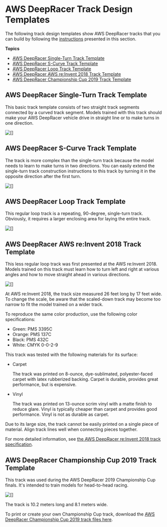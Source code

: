 # AWS DeepRacer Track Design Templates<a name="deepracer-track-examples"></a>

The following track design templates show AWS DeepRacer tracks that you can build by following the [instructions](deepracer-build-your-track-construction.md) presented in this section\.

**Topics**
+ [AWS DeepRacer Single\-Turn Track Template](#deepracer-track-example-single-turn)
+ [AWS DeepRacer S\-Curve Track Template](#deepracer-track-example-s-curve)
+ [AWS DeepRacer Loop Track Template](#deepracer-track-example-loop)
+ [AWS DeepRacer AWS re:Invent 2018 Track Template](#deepracer-track-example-reinvent-2018)
+ [AWS DeepRacer Championship Cup 2019 Track Template](#deepracer-track-example-reinvent-2019)

## AWS DeepRacer Single\-Turn Track Template<a name="deepracer-track-example-single-turn"></a>

This basic track template consists of two straight track segments connected by a curved track segment\. Models trained with this track should make your AWS DeepRacer vehicle drive in straight line or to make turns in one direction\.

![\[\]](http://docs.aws.amazon.com/deepracer/latest/developerguide/images/deepracer-track-example-single-turn.png)

## AWS DeepRacer S\-Curve Track Template<a name="deepracer-track-example-s-curve"></a>

The track is more complex than the single\-turn track because the model needs to learn to make turns in two directions\. You can easily extend the single\-turn track construction instructions to this track by turning it in the opposite direction after the first turn\.

![\[\]](http://docs.aws.amazon.com/deepracer/latest/developerguide/images/deepracer-track-example-s-curve.png)

## AWS DeepRacer Loop Track Template<a name="deepracer-track-example-loop"></a>

This regular loop track is a repeating, 90\-degree, single\-turn track\. Obviously, it requires a larger enclosing area for laying the entire track\.

![\[\]](http://docs.aws.amazon.com/deepracer/latest/developerguide/images/deepracer-track-example-loop.png)

## AWS DeepRacer AWS re:Invent 2018 Track Template<a name="deepracer-track-example-reinvent-2018"></a>

This less regular loop track was first presented at the AWS re:Invent 2018\. Models trained on this track must learn how to turn left and right at various angles and how to move straight ahead in various directions\.

![\[\]](http://docs.aws.amazon.com/deepracer/latest/developerguide/images/deepracer-track-guideline.png)

At AWS re:Invent 2018, the track size measured 26 feet long by 17 feet wide\. To change the scale, be aware that the scaled\-down track may become too narrow to fit the model trained on a wider track\.

To reproduce the same color production, use the following color specifications: 
+ Green: PMS 3395C
+ Orange: PMS 137C
+ Black: PMS 432C
+ White: CMYK 0\-0\-2\-9

This track was tested with the following materials for its surface:
+ Carpet

   The track was printed on 8\-ounce, dye\-sublimated, polyester\-faced carpet with latex rubberized backing\. Carpet is durable, provides great performance, but is expensive\.
+ Vinyl

  The track was printed on 13\-ounce scrim vinyl with a matte finish to reduce glare\. Vinyl is typically cheaper than carpet and provides good performance\. Vinyl is not as durable as carpet\.

 Due to its large size, the track cannot be easily printed on a single piece of material\. Align track lines well when connecting pieces together\.

For more detailed information, see [the AWS DeepRacer re:Invent 2018 track specification](samples/deepracer_track_reInvent_2018.zip)\. 

## AWS DeepRacer Championship Cup 2019 Track Template<a name="deepracer-track-example-reinvent-2019"></a>

This track was used during the AWS DeepRacer 2019 Championship Cup finals\. It's intended to train models for head\-to\-head racing\.

![\[\]](http://docs.aws.amazon.com/deepracer/latest/developerguide/images/deepracer-Championship_Cup_2019.png)

The track is 10.2 meters long and 8.1 meters wide\.

To print or create your own Championship Cup track, download the [AWS DeepRacer Championship Cup 2019 track files here](samples/Championship_Cup_2019_Track.zip)\. 
